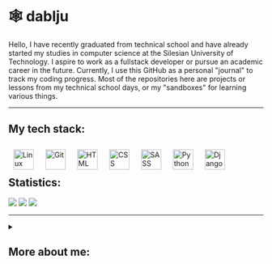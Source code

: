 # 🕸️ dablju

Hello, I have recently graduated from technical school and have already started my studies in computer science at the Silesian University of Technology. I aspire to work as a fullstack developer or pursue an academic career in the future. Currently, I use this GitHub as a personal "journal" to track my coding progress. Most of the repositories here are projects or lessons from my technical school days, or my "sandboxes" for learning various things.

---
## My tech stack:
<img align="left" alt="Linux" width="40px" style="padding: 10px" src="https://cdn.jsdelivr.net/gh/devicons/devicon/icons/linux/linux-original.svg"> 
<img align="left" alt="Git" width="40px" style="padding: 10px"  src="https://cdn.jsdelivr.net/gh/devicons/devicon/icons/git/git-original.svg"> 
<img align="left" alt="HTML" width="40px" style="padding: 10px" src="https://cdn.jsdelivr.net/gh/devicons/devicon/icons/html5/html5-original.svg"> 
<img align="left" alt="CSS" width="40px" style="padding: 10px" src="https://cdn.jsdelivr.net/gh/devicons/devicon/icons/css3/css3-original.svg"> 
<img align="left" alt="SASS" width="40px" style="padding: 10px"  src="https://cdn.jsdelivr.net/gh/devicons/devicon/icons/sass/sass-original.svg"> 
<img align="left" alt="Python" width="40px" style="padding: 10px" src="https://cdn.jsdelivr.net/gh/devicons/devicon/icons/python/python-original.svg"> 
<img align="left" alt="Django" width="40px" style="padding: 10px" src="https://cdn.jsdelivr.net/gh/devicons/devicon/icons/django/django-plain.svg"> 
<br><br>


## Statistics:
![](http://github-profile-summary-cards.vercel.app/api/cards/profile-details?username=wiktordablju&theme=jolly)
![](http://github-profile-summary-cards.vercel.app/api/cards/repos-per-language?username=wiktordablju&theme=jolly)
![](http://github-profile-summary-cards.vercel.app/api/cards/stats?username=wiktordablju&theme=jolly)

---

<details>
  <summary><h2>More about me:</h2></summary>
 <img width=30% src="https://i.pinimg.com/564x/59/1a/33/591a33ab58069c44f495b59f5129c16d.jpg">
My name is Wiktor, and in 2024, I completed a five-year technical school where I earned the title of IT Technician. This is the lowest professional title, yet the only one attainable at the secondary school level in Poland. I aspire to first become a Master of Engineering in Computer Science, but I also plan, if circumstances and life permit, to pursue a PhD in mathematics or computer science.  I was born in 2004 and have been passionate about IT since childhood. Besides technology, I have a keen interest in a vast array of subjects (My autistic brain regularly latches onto a new hyperfixation), including history, economics, mathematics (particularly calculus), quantum physics, and the arts in general. As mentioned above, I use GitHub as a sort of diary where I keep all my projects and small files that I have been creating over the years. I plan to work on my portfolio in the near future. <br/>
This README.md was inspired by this guy @ForrestKnight <br/>
I live in Silesia, Poland. Reach out to me on Twitter(X) @dabljulol.<br/>

</details>
